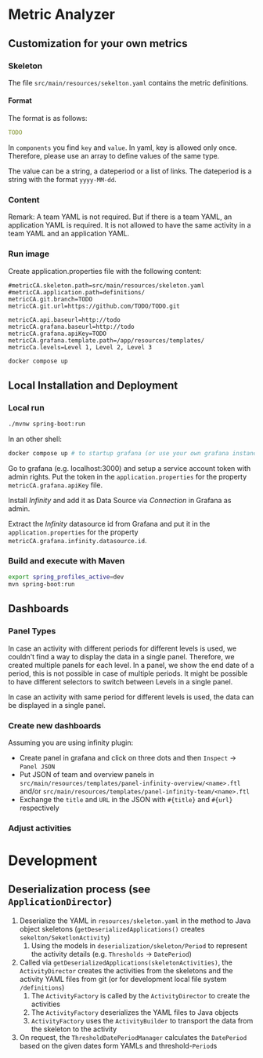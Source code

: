 # Metric Analyzer

## Customization for your own metrics
### Skeleton
The file `src/main/resources/sekelton.yaml` contains the metric definitions.

#### Format
The format is as follows:
```yaml 
TODO
```
In `components` you find `key` and `value`. In yaml, key is allowed only once. Therefore, please use an array to define values of the same type.

The value can be a string, a dateperiod or a list of links. The dateperiod is a string with the format `yyyy-MM-dd`.
### Content


Remark: A team YAML is not required. But if there is a team YAML, an application YAML is required. It is not allowed to have the same activity in a team YAML and an application YAML.

### Run image
Create application.properties file with the following content:
```properties
#metricCA.skeleton.path=src/main/resources/skeleton.yaml
#metricCA.application.path=definitions/
metricCA.git.branch=TODO
metricCA.git.url=https://github.com/TODO/TODO.git

metricCA.api.baseurl=http://todo
metricCA.grafana.baseurl=http://todo
metricCA.grafana.apiKey=TODO
metricCA.grafana.template.path=/app/resources/templates/
metricCa.levels=Level 1, Level 2, Level 3
```
```bash
docker compose up
```

## Local Installation and Deployment
### Local run
```bash
./mvnw spring-boot:run
```
In an other shell:
```bash
docker compose up # to startup grafana (or use your own grafana instance)
```
Go to grafana (e.g. localhost:3000) and setup a service account token with admin rights. 
Put the token in the `application.properties` for the property `metricCA.grafana.apiKey` file.

Install _Infinity_ and add it as Data Source via _Connection_ in Grafana as admin.

Extract the _Infinity_ datasource id from Grafana and put it in the `application.properties` for the property `metricCA.grafana.infinity.datasource.id`.

### Build and execute with Maven

```bash
export spring_profiles_active=dev
mvn spring-boot:run
```

## Dashboards
### Panel Types
In case an activity with different periods for different levels is used, we couldn't find a way to display the data in a single panel. Therefore, we created multiple panels for each level.
In a panel, we show the end date of a period, this is not possible in case of multiple periods. It might be possible to have different selectors to switch between Levels in a single panel.

In case an activity with same period for different levels is used, the data can be displayed in a single panel.

### Create new dashboards
Assuming you are using infinity plugin:
- Create panel in grafana and click on three dots and then `Inspect` -> `Panel JSON`
- Put JSON of team and overview panels in `src/main/resources/templates/panel-infinity-overview/<name>.ftl` and/or `src/main/resources/templates/panel-infinity-team/<name>.ftl`
- Exchange the `title` and `URL` in the JSON with `#{title}` and `#{url}` respectively

### Adjust activities

# Development
## Deserialization process (see `ApplicationDirector`)
1. Deserialize the YAML in `resources/skeleton.yaml` in the method  to Java object skeletons (`getDeserializedApplications()` creates `sekelton/SeketlonActivity`)
    1. Using the models in `deserialization/skeleton/Period` to represent the activity details (e.g. `Thresholds` -> `DatePeriod`)
2. Called via `getDeserializedApplications(skeletonActivities)`, the `ActivityDirector` creates the activities from the skeletons and the activity YAML files from git (or for development local file system `/definitions`)
    1. The `ActivityFactory` is called by the `ActivityDirector` to create the activities
    2. The `ActivityFactory` deserializes the YAML files to Java objects
    3. `ActivityFactory` uses the `ActivityBuilder` to transport the data from the skeleton to the activity
3. On request, the `ThresholdDatePeriodManager` calculates the `DatePeriod` based on the given dates form YAMLs and threshold-`Period`s